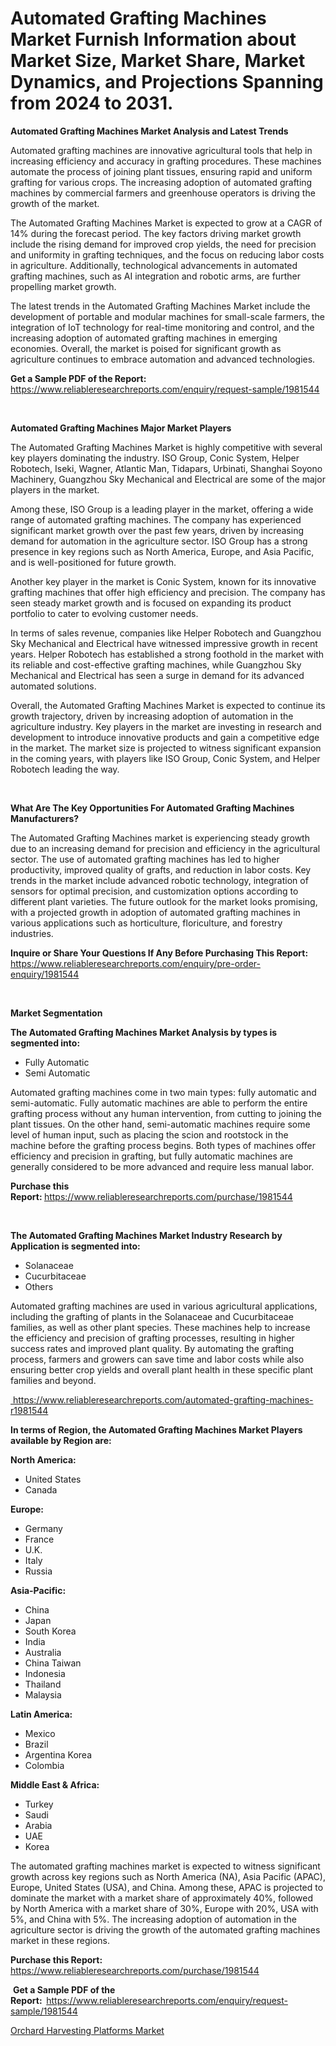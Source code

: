 <p><h1>Automated Grafting Machines Market Furnish Information about Market Size, Market Share, Market Dynamics, and Projections Spanning from 2024 to 2031.</h1></p><p><strong>Automated Grafting Machines Market Analysis and Latest Trends</strong></p>
<p><p>Automated grafting machines are innovative agricultural tools that help in increasing efficiency and accuracy in grafting procedures. These machines automate the process of joining plant tissues, ensuring rapid and uniform grafting for various crops. The increasing adoption of automated grafting machines by commercial farmers and greenhouse operators is driving the growth of the market.</p><p>The Automated Grafting Machines Market is expected to grow at a CAGR of 14% during the forecast period. The key factors driving market growth include the rising demand for improved crop yields, the need for precision and uniformity in grafting techniques, and the focus on reducing labor costs in agriculture. Additionally, technological advancements in automated grafting machines, such as AI integration and robotic arms, are further propelling market growth.</p><p>The latest trends in the Automated Grafting Machines Market include the development of portable and modular machines for small-scale farmers, the integration of IoT technology for real-time monitoring and control, and the increasing adoption of automated grafting machines in emerging economies. Overall, the market is poised for significant growth as agriculture continues to embrace automation and advanced technologies.</p></p>
<p><strong>Get a Sample PDF of the Report:&nbsp;</strong> <a href="https://www.reliableresearchreports.com/enquiry/request-sample/1981544">https://www.reliableresearchreports.com/enquiry/request-sample/1981544</a></p>
<p>&nbsp;</p>
<p><strong>Automated Grafting Machines Major Market Players</strong></p>
<p><p>The Automated Grafting Machines Market is highly competitive with several key players dominating the industry. ISO Group, Conic System, Helper Robotech, Iseki, Wagner, Atlantic Man, Tidapars, Urbinati, Shanghai Soyono Machinery, Guangzhou Sky Mechanical and Electrical are some of the major players in the market.</p><p>Among these, ISO Group is a leading player in the market, offering a wide range of automated grafting machines. The company has experienced significant market growth over the past few years, driven by increasing demand for automation in the agriculture sector. ISO Group has a strong presence in key regions such as North America, Europe, and Asia Pacific, and is well-positioned for future growth.</p><p>Another key player in the market is Conic System, known for its innovative grafting machines that offer high efficiency and precision. The company has seen steady market growth and is focused on expanding its product portfolio to cater to evolving customer needs.</p><p>In terms of sales revenue, companies like Helper Robotech and Guangzhou Sky Mechanical and Electrical have witnessed impressive growth in recent years. Helper Robotech has established a strong foothold in the market with its reliable and cost-effective grafting machines, while Guangzhou Sky Mechanical and Electrical has seen a surge in demand for its advanced automated solutions.</p><p>Overall, the Automated Grafting Machines Market is expected to continue its growth trajectory, driven by increasing adoption of automation in the agriculture industry. Key players in the market are investing in research and development to introduce innovative products and gain a competitive edge in the market. The market size is projected to witness significant expansion in the coming years, with players like ISO Group, Conic System, and Helper Robotech leading the way.</p></p>
<p>&nbsp;</p>
<p><strong>What Are The Key Opportunities For Automated Grafting Machines Manufacturers?</strong></p>
<p><p>The Automated Grafting Machines market is experiencing steady growth due to an increasing demand for precision and efficiency in the agricultural sector. The use of automated grafting machines has led to higher productivity, improved quality of grafts, and reduction in labor costs. Key trends in the market include advanced robotic technology, integration of sensors for optimal precision, and customization options according to different plant varieties. The future outlook for the market looks promising, with a projected growth in adoption of automated grafting machines in various applications such as horticulture, floriculture, and forestry industries.</p></p>
<p><strong>Inquire or Share Your Questions If Any Before Purchasing This Report:</strong> <a href="https://www.reliableresearchreports.com/enquiry/pre-order-enquiry/1981544">https://www.reliableresearchreports.com/enquiry/pre-order-enquiry/1981544</a></p>
<p>&nbsp;</p>
<p><strong>Market Segmentation</strong></p>
<p><strong>The Automated Grafting Machines Market Analysis by types is segmented into:</strong></p>
<p><ul><li>Fully Automatic</li><li>Semi Automatic</li></ul></p>
<p><p>Automated grafting machines come in two main types: fully automatic and semi-automatic. Fully automatic machines are able to perform the entire grafting process without any human intervention, from cutting to joining the plant tissues. On the other hand, semi-automatic machines require some level of human input, such as placing the scion and rootstock in the machine before the grafting process begins. Both types of machines offer efficiency and precision in grafting, but fully automatic machines are generally considered to be more advanced and require less manual labor.</p></p>
<p><strong>Purchase this Report:&nbsp;</strong><a href="https://www.reliableresearchreports.com/purchase/1981544">https://www.reliableresearchreports.com/purchase/1981544</a></p>
<p>&nbsp;</p>
<p><strong>The Automated Grafting Machines Market Industry Research by Application is segmented into:</strong></p>
<p><ul><li>Solanaceae</li><li>Cucurbitaceae</li><li>Others</li></ul></p>
<p><p>Automated grafting machines are used in various agricultural applications, including the grafting of plants in the Solanaceae and Cucurbitaceae families, as well as other plant species. These machines help to increase the efficiency and precision of grafting processes, resulting in higher success rates and improved plant quality. By automating the grafting process, farmers and growers can save time and labor costs while also ensuring better crop yields and overall plant health in these specific plant families and beyond.</p></p>
<p><a href="https://www.reliableresearchreports.com/automated-grafting-machines-r1981544">&nbsp;https://www.reliableresearchreports.com/automated-grafting-machines-r1981544</a></p>
<p><strong>In terms of Region, the Automated Grafting Machines Market Players available by Region are:</strong></p>
<p>
    <p> <strong> North America: </strong>
        <ul>
            <li>United States</li>
            <li>Canada</li>
        </ul>
        </p> 
    <p> <strong> Europe: </strong>
        <ul>
            <li>Germany</li>
            <li>France</li>
            <li>U.K.</li>
            <li>Italy</li>
            <li>Russia</li>
        </ul>
        </p> 
    <p> <strong> Asia-Pacific: </strong>
        <ul>
            <li>China</li>
            <li>Japan</li>
            <li>South Korea</li>
            <li>India</li>
            <li>Australia</li>
            <li>China Taiwan</li>
            <li>Indonesia</li>
            <li>Thailand</li>
            <li>Malaysia</li>
        </ul>
        </p> 
    <p> <strong> Latin America: </strong>
        <ul>
            <li>Mexico</li>
            <li>Brazil</li>
            <li>Argentina Korea</li>
            <li>Colombia</li>
        </ul>
        </p> 
    <p> <strong> Middle East & Africa: </strong>
        <ul>
            <li>Turkey</li>
            <li>Saudi</li>
            <li>Arabia</li>
            <li>UAE</li>
            <li>Korea</li>
        </ul>
    </p>
    </p>
<p><p>The automated grafting machines market is expected to witness significant growth across key regions such as North America (NA), Asia Pacific (APAC), Europe, United States (USA), and China. Among these, APAC is projected to dominate the market with a market share of approximately 40%, followed by North America with a market share of 30%, Europe with 20%, USA with 5%, and China with 5%. The increasing adoption of automation in the agriculture sector is driving the growth of the automated grafting machines market in these regions.</p></p>
<p><strong>Purchase this Report: </strong><a href="https://www.reliableresearchreports.com/purchase/1981544">https://www.reliableresearchreports.com/purchase/1981544</a></p>
<p>&nbsp;<strong>Get a Sample PDF of the Report:&nbsp;&nbsp;</strong><a href="https://www.reliableresearchreports.com/enquiry/request-sample/1981544">https://www.reliableresearchreports.com/enquiry/request-sample/1981544</a></p>
<p><strong></strong></p>
<p><p><a href="https://github.com/RoccoManning/Market-Research-Report-List-4/blob/main/orchard-harvesting-platforms-market.md">Orchard Harvesting Platforms Market</a></p></p>